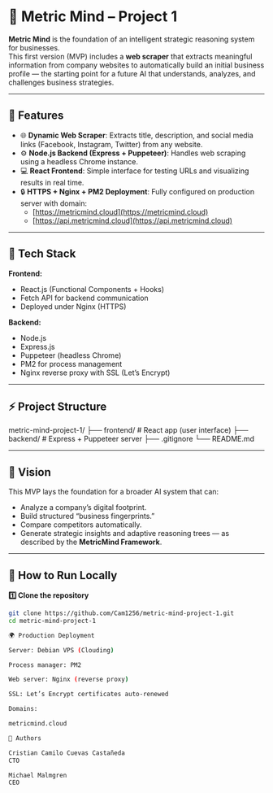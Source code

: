 # 🧠 Metric Mind – Project 1

**Metric Mind** is the foundation of an intelligent strategic reasoning system for businesses.  
This first version (MVP) includes a **web scraper** that extracts meaningful information from company websites to automatically build an initial business profile — the starting point for a future AI that understands, analyzes, and challenges business strategies.

---

## 🚀 Features

- 🌐 **Dynamic Web Scraper**: Extracts title, description, and social media links (Facebook, Instagram, Twitter) from any website.  
- ⚙️ **Node.js Backend (Express + Puppeteer)**: Handles web scraping using a headless Chrome instance.  
- 💻 **React Frontend**: Simple interface for testing URLs and visualizing results in real time.  
- 🔒 **HTTPS + Nginx + PM2 Deployment**: Fully configured on production server with domain:
  - [https://metricmind.cloud](https://metricmind.cloud)
  - [https://api.metricmind.cloud](https://api.metricmind.cloud)

---

## 🧩 Tech Stack

**Frontend:**
- React.js (Functional Components + Hooks)
- Fetch API for backend communication
- Deployed under Nginx (HTTPS)

**Backend:**
- Node.js
- Express.js
- Puppeteer (headless Chrome)
- PM2 for process management
- Nginx reverse proxy with SSL (Let’s Encrypt)

---

## ⚡ Project Structure

metric-mind-project-1/
├── frontend/ # React app (user interface)
├── backend/ # Express + Puppeteer server
├── .gitignore
└── README.md


---

## 🧠 Vision

This MVP lays the foundation for a broader AI system that can:
- Analyze a company’s digital footprint.
- Build structured “business fingerprints.”
- Compare competitors automatically.
- Generate strategic insights and adaptive reasoning trees — as described by the **MetricMind Framework**.

---

## 🧪 How to Run Locally

**1️⃣ Clone the repository**
```bash
git clone https://github.com/Cam1256/metric-mind-project-1.git
cd metric-mind-project-1

🌍 Production Deployment

Server: Debian VPS (Clouding)

Process manager: PM2

Web server: Nginx (reverse proxy)

SSL: Let’s Encrypt certificates auto-renewed

Domains:

metricmind.cloud

👥 Authors

Cristian Camilo Cuevas Castañeda
CTO

Michael Malmgren
CEO